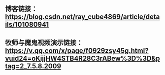 ## 博客链接：https://blog.csdn.net/ray_cube4869/article/details/101080941
## 牧师与魔鬼视频演示链接：https://v.qq.com/x/page/f0929zsy45g.html?vuid24=oKijjHW4STB4R28C3rABew%3D%3D&ptag=2_7.5.8.2009

